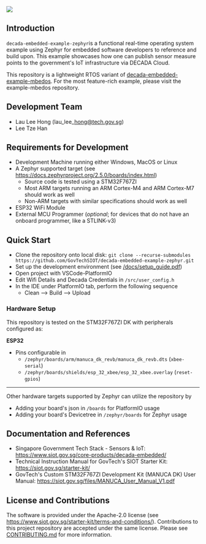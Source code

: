 <a href="https://govtechsiot.github.io/decada-embedded-example-zephyr/"><img src="https://codedocs.xyz/doxygen/doxygen.svg"/></a>

## Introduction
`decada-embedded-example-zephyr`is a functional real-time operating system example using Zephyr for embedded software developers to reference and build upon. This example showcases how one can publish sensor measure points to the government's IoT infrastructure via DECADA Cloud.

This repository is a lightweight RTOS variant of [decada-embedded-example-mbedos](https://github.com/GovTechSIOT/decada-embedded-example-mbedos).
For the most feature-rich example, please visit the example-mbedos repository.


## Development Team

* Lau Lee Hong (lau\_lee\_hong@tech.gov.sg)
* Lee Tze Han



## Requirements for Development
* Development Machine running either Windows, MacOS or Linux
* A Zephyr supported target (see https://docs.zephyrproject.org/2.5.0/boards/index.html)
  * Source code is tested using a STM32F767ZI
  * Most ARM targets running an ARM Cortex-M4 and ARM Cortex-M7 should work as well
  * Non-ARM targets with similar specifications should work as well
* ESP32 WiFi Module
* External MCU Programmer (*optional*; for devices that do not have an onboard programmer, like a STLINK-v3)



## Quick Start
 * Clone the repository onto local disk: 
    `git clone --recurse-submodules https://github.com/GovTechSIOT/decada-embedded-example-zephyr.git`
 * Set up the development environment (see [/docs/setup_guide.pdf](/docs/setup_guide.pdf)) 
 * Open project with VSCode-PlatformIO 
 * Edit Wifi Details and Decada Credentials in `/src/user_config.h`
 * In the IDE under PlatformIO tab, perform the following sequence
   * Clean --> Build --> Upload



### Hardware Setup

This repository is tested on the STM32F767ZI DK with peripherals configured as:

**ESP32**

* Pins configurable in 
  * `/zephyr/boards/arm/manuca_dk_revb/manuca_dk_revb.dts` (`xbee-serial`)
  * `/zephyr/boards/shields/esp_32_xbee/esp_32_xbee.overlay` (`reset-gpios`)

---

Other hardware targets supported by Zephyr can utilize the repository by
* Adding your board's json in `/boards` for PlatformIO usage
* Adding your board's Devicetree in `/zephyr/boards` for Zephyr usage



## Documentation and References
* Singapore Government Tech Stack - Sensors & IoT: https://www.siot.gov.sg/core-products/decada-embedded/
* Technical Instruction Manual for GovTech's SIOT Starter Kit: https://siot.gov.sg/starter-kit/
* GovTech's Custom STM32F767ZI Development Kit (MANUCA DK) User Manual: https://siot.gov.sg/files/MANUCA_User_Manual_V1.pdf



## License and Contributions
The software is provided under the Apache-2.0 license (see https://www.siot.gov.sg/starter-kit/terms-and-conditions/). Contributions to this project repository are accepted under the same license. Please see [CONTRIBUTING.md](CONTRIBUTING.md) for more information.